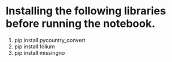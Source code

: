 # Installing the following libraries before running the notebook.

1) pip install pycountry_convert
2) pip install folium
3) pip install missingno

